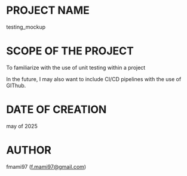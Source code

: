 # PROJECT NAME

testing_mockup

# SCOPE OF THE PROJECT

To familiarize with the use of unit testing within a project

In the future, I may also want to include CI/CD pipelines with the use of GIThub.

# DATE OF CREATION

may of 2025

# AUTHOR

fmami97 (f.mami97@gmail.com)
